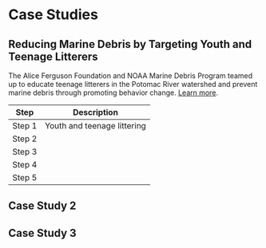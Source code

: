 # Case Studies

## Reducing Marine Debris by Targeting Youth and Teenage Litterers

The Alice Ferguson Foundation and NOAA Marine Debris Program teamed up to educate teenage litterers in the Potomac River watershed and prevent marine debris through promoting behavior change. [Learn more][1].

Step | Description 
--- | ---
Step 1 | Youth and teenage littering 
Step 2 |
Step 3 |
Step 4 | 
Step 5 |

## Case Study 2

## Case Study 3




[1]:http://marinedebris.noaa.gov/regional-coordination/reducing-marine-debris-targeting-youth-and-teenage-litterers
